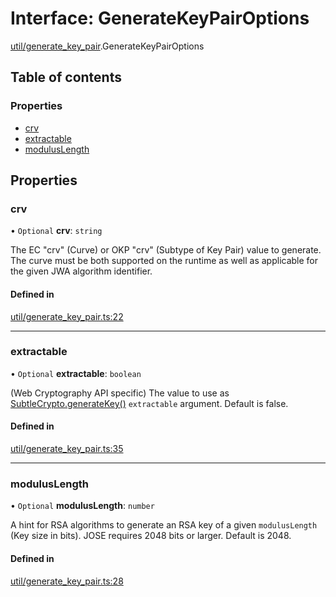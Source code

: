 # Interface: GenerateKeyPairOptions

[util/generate_key_pair](../modules/util_generate_key_pair.md).GenerateKeyPairOptions

## Table of contents

### Properties

- [crv](util_generate_key_pair.GenerateKeyPairOptions.md#crv)
- [extractable](util_generate_key_pair.GenerateKeyPairOptions.md#extractable)
- [modulusLength](util_generate_key_pair.GenerateKeyPairOptions.md#moduluslength)

## Properties

### crv

• `Optional` **crv**: `string`

The EC "crv" (Curve) or OKP "crv" (Subtype of Key Pair) value to generate.
The curve must be both supported on the runtime as well as applicable for
the given JWA algorithm identifier.

#### Defined in

[util/generate_key_pair.ts:22](https://github.com/panva/jose/blob/v3.16.0/src/util/generate_key_pair.ts#L22)

___

### extractable

• `Optional` **extractable**: `boolean`

(Web Cryptography API specific) The value to use as
[SubtleCrypto.generateKey()](https://developer.mozilla.org/en-US/docs/Web/API/SubtleCrypto/generateKey)
`extractable` argument. Default is false.

#### Defined in

[util/generate_key_pair.ts:35](https://github.com/panva/jose/blob/v3.16.0/src/util/generate_key_pair.ts#L35)

___

### modulusLength

• `Optional` **modulusLength**: `number`

A hint for RSA algorithms to generate an RSA key of a given `modulusLength`
(Key size in bits). JOSE requires 2048 bits or larger. Default is 2048.

#### Defined in

[util/generate_key_pair.ts:28](https://github.com/panva/jose/blob/v3.16.0/src/util/generate_key_pair.ts#L28)
